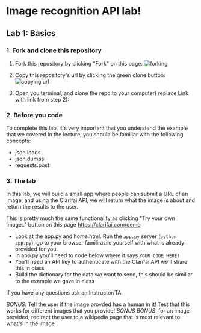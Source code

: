# Image recognition API lab!
## Lab 1: Basics
### 1. Fork and clone this repository

1. Fork this repository by clicking "Fork" on this page:
![forking](https://image.ibb.co/jHRieT/forking.png)

2. Copy this repository's url by clicking the green clone button:
![copying url](https://image.ibb.co/n2wYeT/copying_clone.png)

3. Open you terminal, and clone the repo to your computer( replace Link with link from step 2):


### 2. Before you code
To complete this lab, it's very important that you understand the example that we covered in the lecture, you should be familiar with the following concepts:
* json.loads
* json.dumps
* requests.post

### 3. The lab
In this lab, we will build a small app where people can submit a URL of an image, and using the Clarifai API, we will return what the image is about and return the results to the user.

This is pretty much the same functionality as clicking "Try your own Image.." button on this page https://clarifai.com/demo

* Look at the app.py and home.html. Run the `app.py` server (`python app.py`), go to your browser familirazile yourself with what is already provided for you.
* In app.py you'll need to code below where it says `YOUR CODE HERE!`
* You'll need an API key to authenticate with the Clarifai API we'll share this in class
* Build the dictionary for the data we want to send, this should be similiar to the example we gave in class

If you have any questions ask an Instructor/TA

*BONUS*: Tell the user if the image provded has a human in it! Test that this works for different images that you provide!
*BONUS* *BONUS*: for an image provided, redirect the user to a wikipedia page that is most relevant to what's in the image
